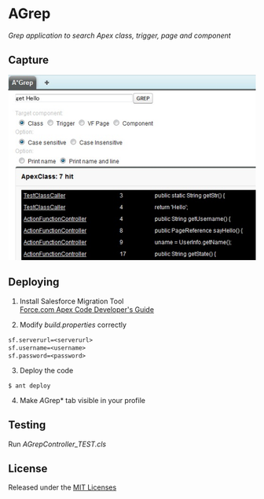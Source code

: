 # AGrep

_Grep application to search Apex class, trigger, page and component_

## Capture

![my image](img/capture.jpg)

## Deploying

1. Install Salesforce Migration Tool  
[Force.com Apex Code Developer's Guide](http://www.salesforce.com/us/developer/docs/apexcode/Content/apex_deploying_ant.htm)

2. Modify *build.properties* correctly
```
sf.serverurl=<serverurl>
sf.username=<username>
sf.password=<password>
```

3. Deploy the code
```
$ ant deploy
```
4. Make *A*Grep* tab visible in your profile

## Testing

Run *AGrepController_TEST.cls*

## License

Released under the [MIT Licenses](http://opensource.org/licenses/MIT)
